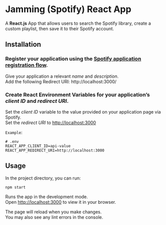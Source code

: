 # Jamming (Spotify) React App

A **React.js** App that allows users to search the Spotify library, 
create a custom playlist, then save it to their Spotify account.

## **Installation**

### **Register** your application using the [Spotify application registration flow](https://developer.spotify.com/my-applications/#!/applications).

Give your application a relevant *name* and *description*.\
Add the following Redirect URI:
http://localhost:3000/

### **Create React Environment Variables** for your application’s *client ID* and *redirect URI*.

Set the *client ID* variable to the value provided on your application page via Spotify.\
Set the *redirect URI* to [http://localhost:3000](http://localhost:3000)

`Example`:
```
# .env
REACT_APP_CLIENT_ID=api-value
REACT_APP_REDIRECT_URI=http://localhost:3000
```

## **Usage**

In the project directory, you can run:

```
npm start
```

Runs the app in the development mode.\
Open [http://localhost:3000](http://localhost:3000) to view it in your browser.

The page will reload when you make changes.\
You may also see any lint errors in the console.

